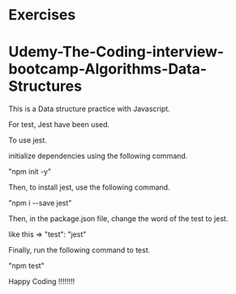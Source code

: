 # Exercises

# Udemy-The-Coding-interview-bootcamp-Algorithms-Data-Structures

This is a Data structure practice with Javascript.

For test, Jest have been used.

To use jest.

initialize dependencies using the following command.

"npm init -y"

Then, to install jest, use the following command.

"npm i --save jest"

Then, in the package.json file, change the word of the test to jest.

like this => "test": "jest"

Finally, run the following command to test.

"npm test"

Happy Coding !!!!!!!!
